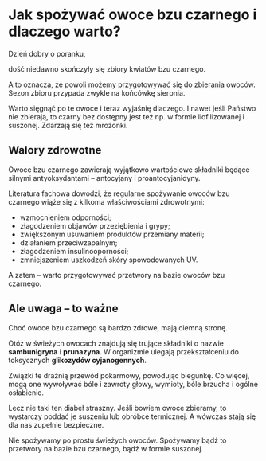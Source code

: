 # Jak spożywać owoce bzu czarnego i dlaczego warto?

Dzień dobry o poranku,

dość niedawno skończyły się zbiory kwiatów bzu czarnego.

A to oznacza, że powoli możemy przygotowywać się do zbierania owoców. Sezon zbioru przypada zwykle na końcówkę sierpnia.

Warto sięgnąć po te owoce i teraz wyjaśnię dlaczego. I nawet jeśli Państwo nie zbierają, to czarny bez dostępny jest też np. w formie liofilizowanej i suszonej. Zdarzają się też mrożonki.

## Walory zdrowotne

Owoce bzu czarnego zawierają wyjątkowo wartościowe składniki będące silnymi antyoksydantami – antocyjany i proantocyjanidyny.

Literatura fachowa dowodzi, że regularne spożywanie owoców bzu czarnego wiąże się z kilkoma właściwościami zdrowotnymi:

- wzmocnieniem odporności;
- złagodzeniem objawów przeziębienia i grypy;
- zwiększonym usuwaniem produktów przemiany materii;
- działaniem przeciwzapalnym;
- złagodzeniem insulinooporności;
- zmniejszeniem uszkodzeń skóry spowodowanych UV.

A zatem – warto przygotowywać przetwory na bazie owoców bzu czarnego.

## Ale uwaga – to ważne

Choć owoce bzu czarnego są bardzo zdrowe, mają ciemną stronę.

Otóż w świeżych owocach znajdują się trujące składniki o nazwie **sambunigryna** i **prunazyna**. W organizmie ulegają przekształceniu do toksycznych **glikozydów cyjanogennych**.

Związki te drażnią przewód pokarmowy, powodując biegunkę. Co więcej, mogą one wywoływać bóle i zawroty głowy, wymioty, bóle brzucha i ogólne osłabienie.

Lecz nie taki ten diabeł straszny. Jeśli bowiem owoce zbieramy, to wystarczy poddać je suszeniu lub obróbce termicznej. A wówczas stają się dla nas zupełnie bezpieczne.

Nie spożywamy po prostu świeżych owoców. Spożywamy bądź to przetwory na bazie bzu czarnego, bądź w formie suszonej.
